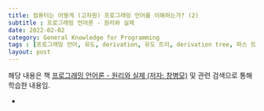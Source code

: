 ```yaml
---
title: 컴퓨터는 어떻게 (고차원) 프로그래밍 언어를 이해하는가? (2)
subtitle : 프로그래밍 언어론 - 원리와 실제
date: 2022-02-02
category: General Knowledge for Programming
tags : [프로그래밍 언어, 유도, derivation, 유도 트리, derivation tree, 파스 트리, parse tree, 구문 트리, syntax tree]
layout: post
---
```


해당 내용은 책 [프로그래밍 언어론 - 원리와 실제 (저자: 창병모)](http://www.kyobobook.co.kr/product/detailViewKor.laf?mallGb=KOR&ejkGb=KOR&barcode=9791185578729) 및 관련 검색으로 통해 학습한 내용임.


*

